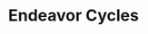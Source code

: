 ---
title: "Endeavor Cycles"
url: /charlottesville/endeavor-cycles-fontaine-avenue/
shop: Fahrrad
---